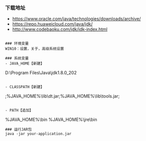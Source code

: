 ### 下载地址
- https://www.oracle.com/java/technologies/downloads/archive/
- https://repo.huaweicloud.com/java/jdk/
- http://www.codebaoku.com/jdk/jdk-index.html
```

### 环境变量
WIN10：设置，关于，高级系统设置

### 系统变量
- JAVA_HOME【新建】
```
D:\Program Files\Java\jdk1.8.0_202
```

- CLASSPATH【新建】
```
;%JAVA_HOME%\lib\dt.jar;%JAVA_HOME%\lib\tools.jar;
```

- PATH【追加】
```
%JAVA_HOME%\bin
%JAVA_HOME%\jre\bin
```
### 运行JAR包
java -jar your-application.jar
